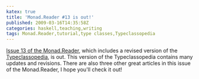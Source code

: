```yaml
---
katex: true
title: 'Monad.Reader #13 is out!'
published: 2009-03-16T14:35:58Z
categories: haskell,teaching,writing
tags: Monad.Reader,tutorial,type classes,Typeclassopedia
---
```


<a href="http://www.haskell.org/haskellwiki/The_Monad.Reader">Issue 13 of the Monad.Reader</a>, which includes a revised version of the <a href="https://byorgey.github.io/blog/posts/2009/02/16/the-typeclassopedia-request-for-feedback.html">Typeclassopedia</a>, is out.  This version of the Typeclassopedia contains many updates and revisions.  There are also three other great articles in this issue of the Monad.Reader, I hope you'll check it out!

